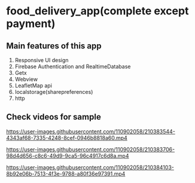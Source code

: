 # food_delivery_app(complete except payment)

## Main features of this app
  1. Responsive UI design
  2. Firebase Authentication and RealtimeDatabase
  3. Getx
  4. Webview
  5. LeafletMap api
  6. localstorage(sharepreferences)
  7. http



## Check videos for sample
https://user-images.githubusercontent.com/110902058/210383544-4343af68-7335-4248-8cef-0946b8818a60.mp4

https://user-images.githubusercontent.com/110902058/210383706-98d4d656-c8c6-49d9-9ca5-96c4917c6d8a.mp4

https://user-images.githubusercontent.com/110902058/210384103-8b92e06b-7513-4f3e-9788-a80f36e97391.mp4



